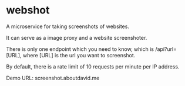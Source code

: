 # webshot

A microservice for taking screenshots of websites.

It can serve as a image proxy and a website screenshoter.

There is only one endpoint which you need to know, which is /api?url=[URL], where [URL] is the url you want to screenshot.

By default, there is a rate limit of 10 requests per minute per IP address.

Demo URL: screenshot.aboutdavid.me